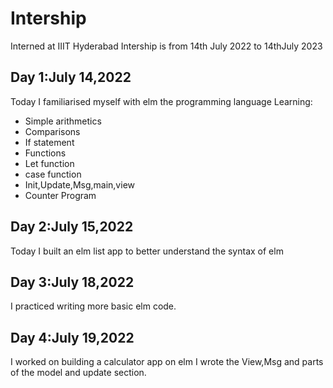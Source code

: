 # Intership
Interned at IIIT Hyderabad
Intership is from 14th July 2022 to 14thJuly 2023 

## Day 1:July 14,2022

Today I familiarised myself with elm the programming language
Learning:

* Simple arithmetics
* Comparisons
* If statement
* Functions
* Let function
* case function
* Init,Update,Msg,main,view
* Counter Program

## Day 2:July 15,2022

Today I built an elm list app to better understand the syntax of elm

## Day 3:July 18,2022

I practiced writing more basic elm code.

## Day 4:July 19,2022

I worked on building a calculator app on elm
I wrote the View,Msg and parts of the model and update section.



